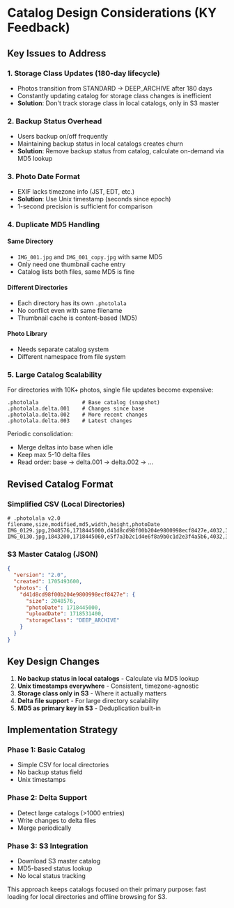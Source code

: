 # Catalog Design Considerations (KY Feedback)

## Key Issues to Address

### 1. Storage Class Updates (180-day lifecycle)
- Photos transition from STANDARD → DEEP_ARCHIVE after 180 days
- Constantly updating catalog for storage class changes is inefficient
- **Solution**: Don't track storage class in local catalogs, only in S3 master

### 2. Backup Status Overhead
- Users backup on/off frequently
- Maintaining backup status in local catalogs creates churn
- **Solution**: Remove backup status from catalog, calculate on-demand via MD5 lookup

### 3. Photo Date Format
- EXIF lacks timezone info (JST, EDT, etc.)
- **Solution**: Use Unix timestamp (seconds since epoch)
- 1-second precision is sufficient for comparison

### 4. Duplicate MD5 Handling

#### Same Directory
- `IMG_001.jpg` and `IMG_001_copy.jpg` with same MD5
- Only need one thumbnail cache entry
- Catalog lists both files, same MD5 is fine

#### Different Directories  
- Each directory has its own `.photolala`
- No conflict even with same filename
- Thumbnail cache is content-based (MD5)

#### Photo Library
- Needs separate catalog system
- Different namespace from file system

### 5. Large Catalog Scalability

For directories with 10K+ photos, single file updates become expensive:

```
.photolala              # Base catalog (snapshot)
.photolala.delta.001    # Changes since base
.photolala.delta.002    # More recent changes
.photolala.delta.003    # Latest changes
```

Periodic consolidation:
- Merge deltas into base when idle
- Keep max 5-10 delta files
- Read order: base → delta.001 → delta.002 → ...

## Revised Catalog Format

### Simplified CSV (Local Directories)
```csv
# .photolala v2.0
filename,size,modified,md5,width,height,photoDate
IMG_0129.jpg,2048576,1718445000,d41d8cd98f00b204e9800998ecf8427e,4032,3024,1718445000
IMG_0130.jpg,1843200,1718445060,e5f7a3b2c1d4e6f8a9b0c1d2e3f4a5b6,4032,3024,1718445060
```

### S3 Master Catalog (JSON)
```json
{
  "version": "2.0",
  "created": 1705493600,
  "photos": {
    "d41d8cd98f00b204e9800998ecf8427e": {
      "size": 2048576,
      "photoDate": 1718445000,
      "uploadDate": 1718531400,
      "storageClass": "DEEP_ARCHIVE"
    }
  }
}
```

## Key Design Changes

1. **No backup status in local catalogs** - Calculate via MD5 lookup
2. **Unix timestamps everywhere** - Consistent, timezone-agnostic
3. **Storage class only in S3** - Where it actually matters
4. **Delta file support** - For large directory scalability
5. **MD5 as primary key in S3** - Deduplication built-in

## Implementation Strategy

### Phase 1: Basic Catalog
- Simple CSV for local directories
- No backup status field
- Unix timestamps

### Phase 2: Delta Support
- Detect large catalogs (>1000 entries)
- Write changes to delta files
- Merge periodically

### Phase 3: S3 Integration
- Download S3 master catalog
- MD5-based status lookup
- No local status tracking

This approach keeps catalogs focused on their primary purpose: fast loading for local directories and offline browsing for S3.